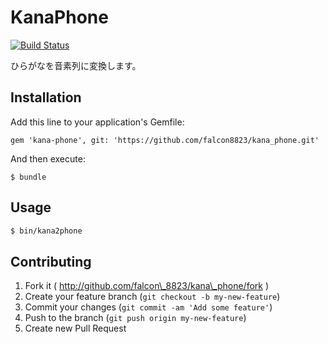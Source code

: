 # KanaPhone

[![Build Status](https://travis-ci.org/falcon8823/kana_phone.png?branch=master)](https://travis-ci.org/falcon8823/kana_phone)

ひらがなを音素列に変換します。

## Installation

Add this line to your application's Gemfile:

    gem 'kana-phone', git: 'https://github.com/falcon8823/kana_phone.git'

And then execute:

    $ bundle

## Usage

```bash
$ bin/kana2phone
```

## Contributing

1. Fork it ( http://github.com/falcon\_8823/kana\_phone/fork )
2. Create your feature branch (`git checkout -b my-new-feature`)
3. Commit your changes (`git commit -am 'Add some feature'`)
4. Push to the branch (`git push origin my-new-feature`)
5. Create new Pull Request
